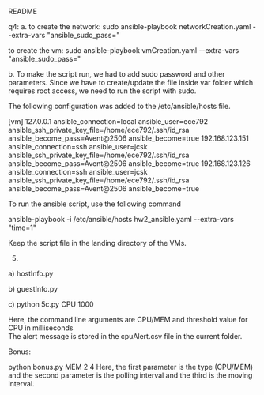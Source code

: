 README

q4:
a.
to create the network:
sudo ansible-playbook networkCreation.yaml --extra-vars "ansible_sudo_pass=<password>"

to create the vm:
sudo ansible-playbook vmCreation.yaml --extra-vars "ansible_sudo_pass=<password>"

b. 
To make the script run, we had to add sudo password and other parameters. Since we have to create/update the file inside var folder which requires root access, we need to run the script with sudo.

The following configuration was added to the /etc/ansible/hosts file.

[vm]
127.0.0.1 ansible_connection=local ansible_user=ece792 ansible_ssh_private_key_file=/home/ece792/.ssh/id_rsa ansible_become_pass=Avent@2506 ansible_become=true
192.168.123.151 ansible_connection=ssh ansible_user=jcsk ansible_ssh_private_key_file=/home/ece792/.ssh/id_rsa ansible_become_pass=Avent@2506 ansible_become=true
192.168.123.126 ansible_connection=ssh ansible_user=jcsk ansible_ssh_private_key_file=/home/ece792/.ssh/id_rsa ansible_become_pass=Avent@2506 ansible_become=true

To run the ansible script, use the following command

ansible-playbook -i /etc/ansible/hosts hw2_ansible.yaml --extra-vars "time=1"

Keep the script file in the landing directory of the VMs.


5) 
a) hostInfo.py

b) guestInfo.py

c) 
python 5c.py CPU 1000

Here, the command line arguments are CPU/MEM and threshold value for CPU in milliseconds	
The alert message is stored in the cpuAlert.csv file in the current folder.

Bonus:

python bonus.py MEM 2 4
Here, the first parameter is the type (CPU/MEM) and the second parameter is the polling interval and the third is the moving interval.
